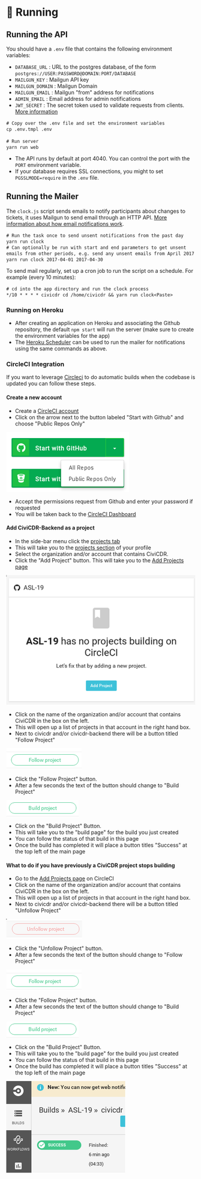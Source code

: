 # 🏃 Running

## Running the API

You should have a `.env` file that contains the following environment variables:

-  `DATABASE_URL` : URL to the postgres database, of the form `postgres://USER:PASSWORD@DOMAIN:PORT/DATABASE`
-  `MAILGUN_KEY` : Mailgun API key
-  `MAILGUN_DOMAIN` : Mailgun Domain
-  `MAILGUN_EMAIL` : Mailgun "from" address for notifications
-  `ADMIN_EMAIL` : Email address for admin notifications
-  `JWT_SECRET` : The secret token used to validate requests from clients. [More information](ARCHITECTURE.md#-authentication)

```
# Copy over the .env file and set the environment variables
cp .env.tmpl .env

# Run server
yarn run web
```

- The API runs by default at port 4040. You can control the port with the `PORT` environment variable.
- If your database requires SSL connections, you might to set `PGSSLMODE=require` in the `.env` file.

## Running the Mailer

The `clock.js` script sends emails to notify participants about changes to tickets, it uses Mailgun to send email through an HTTP API. [More information about how email notifications work](ARCHITECTURE.md#️-email).

```
# Run the task once to send unsent notifications from the past day
yarn run clock
# Can optionally be run with start and end parameters to get unsent emails from other periods, e.g. send any unsent emails from April 2017
yarn run clock 2017-04-01 2017-04-30
```
To send mail regularly, set up a cron job to run the script on a schedule. For example (every 10 minutes):

```
# cd into the app directory and run the clock process
*/10 * * * * civicdr cd /home/civicdr && yarn run clock<Paste>
```

### Running on Heroku

- After creating an application on Heroku and associating the Github repository, the default `npm start` will run the server (make sure to create the environment variables for the app)
- The [Heroku Scheduler](https://devcenter.heroku.com/articles/scheduler) can be used to run the mailer for notifications using the same commands as above.

### CircleCI Integration

If you want to leverage [Circleci](https://circleci.com) to do automatic builds when the codebase is updated you can follow these steps.

#### Create a new account
- Create a [CircleCI account](https://circleci.com/signup/)
- Click on the arrow next to the button labeled "Start with Github" and choose "Public Repos Only"

![login buton](https://raw.githubusercontent.com/ASL-19/civicdr-backend/master/docs/images/circleci_login.png)

- Accept the permissions request from Github and enter your password if requested
- You will be taken back to the [CircleCI Dashboard](https://circleci.com/dashboard)

#### Add CiviCDR-Backend as a project

- In the side-bar menu click the [projects tab](https://circleci.com/projects)
- This will take you to the [projects section](https://circleci.com/projects) of your profile
- Select the organization and/or account that contains CiviCDR.
- Click the "Add Project" button. This will take you to the [Add Projects page](https://circleci.com/add-projects)

![add projects text "ASL-19 has no projects building on CircleCI, Let's fix that by adding a new project. Add Project](https://raw.githubusercontent.com/ASL-19/civicdr-backend/master/docs/images/circleci_no_projects.png)

- Click on the name of the organization and/or account that contains CiviCDR in the box on the left.
- This will open up a list of projects in that account in the right hand box.
- Next to civicdr and/or civicdr-backend there will be a button titled "Follow Project"

![Picture of button saying "Follow Project"](https://raw.githubusercontent.com/ASL-19/civicdr-backend/master/docs/images/circleci_follow.png)


- Click the "Follow Project" button.
- After a few seconds the text of the button should change to "Build Project"

![Picture of button saying "Build Project"](https://raw.githubusercontent.com/ASL-19/civicdr-backend/master/docs/images/circleci_build.png)

- Click on the "Build Project" Button.
- This will take you to the "build page" for the build you just created
- You can follow the status of that build in this page
- Once the build has completed it will place a button titles "Success" at the top left of the main page


#### What to do if you have previously a CiviCDR project stops building

- Go to the [Add Projects page](https://circleci.com/add-projects) on CircleCI
- Click on the name of the organization and/or account that contains CiviCDR in the box on the left.
- This will open up a list of projects in that account in the right hand box.
- Next to civicdr and/or civicdr-backend there will be a button titled "Unfollow Project"

![Picture of button saying "Unfollow Project"](https://raw.githubusercontent.com/ASL-19/civicdr-backend/master/docs/images/circleci_unfollow.png)

- Click the "Unfollow Project" button.
- After a few seconds the text of the button should change to "Follow Project"

![Picture of button saying "Follow Project"](https://raw.githubusercontent.com/ASL-19/civicdr-backend/master/docs/images/circleci_follow.png)

- Click the "Follow Project" button.
- After a few seconds the text of the button should change to "Build Project"

![Picture of button saying "Build Project"](https://raw.githubusercontent.com/ASL-19/civicdr-backend/master/docs/images/circleci_build.png)

- Click on the "Build Project" Button.
- This will take you to the "build page" for the build you just created
- You can follow the status of that build in this page
- Once the build has completed it will place a button titles "Success" at the top left of the main page

![Picture of the interface saying "Success"](https://raw.githubusercontent.com/ASL-19/civicdr-backend/master/docs/images/circleci_success.png)
